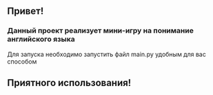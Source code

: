 ## Привет!

### Данный проект реализует мини-игру на понимание английского языка
 
Для запуска необходимо запустить файл main.py удобным для вас способом 

## Приятного использования!
